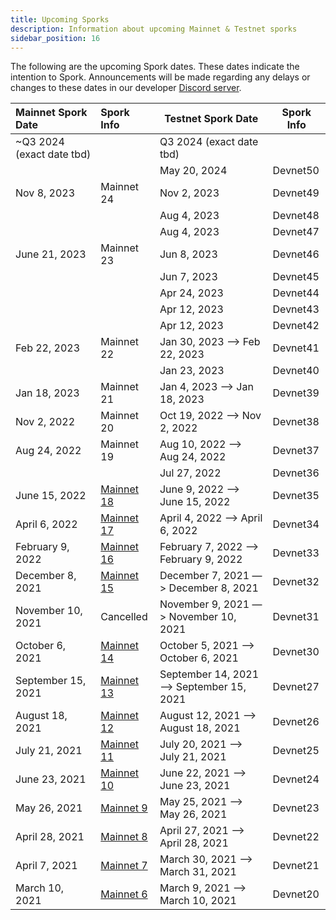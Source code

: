 ```yaml
---
title: Upcoming Sporks
description: Information about upcoming Mainnet & Testnet sporks
sidebar_position: 16
---
```


The following are the upcoming Spork dates. These dates indicate the intention to Spork. Announcements will be made regarding any delays or changes to these dates in our developer [Discord server](https://discord.gg/flow).

<div className="spork-table">

| Mainnet Spork Date          | Spork Info                             | Testnet Spork Date                       | Spork Info |
|:----------------------------|:---------------------------------------|------------------------------------------|------------|
| ~Q3 2024 (exact date tbd) |                                        | Q3 2024 (exact date tbd)               |            |
 |                             |                                        | May 20, 2024                             | Devnet50   |
| Nov 8, 2023                 | Mainnet 24                             | Nov 2, 2023                              | Devnet49   |
|                             |                                        | Aug 4, 2023                              | Devnet48   |
|                             |                                        | Aug 4, 2023                              | Devnet47   |
| June 21, 2023               | Mainnet 23                             | Jun 8, 2023                              | Devnet46   |
|                             |                                        | Jun 7, 2023                              | Devnet45   |
|                             |                                        | Apr 24, 2023                             | Devnet44   |
|                             |                                        | Apr 12, 2023                             | Devnet43   |
|                             |                                        | Apr 12, 2023                             | Devnet42   |
| Feb 22, 2023                | Mainnet 22                             | Jan 30, 2023 —> Feb 22, 2023             | Devnet41   |
|                             |                                        | Jan 23, 2023                             | Devnet40   |
| Jan 18, 2023                | Mainnet 21                             | Jan 4, 2023 —> Jan 18, 2023              | Devnet39   |
| Nov 2, 2022                 | Mainnet 20                             | Oct 19, 2022 —> Nov 2, 2022              | Devnet38   |
| Aug 24, 2022                | Mainnet 19                             | Aug 10, 2022 —> Aug 24, 2022             | Devnet37   |
|                             |                                        | Jul 27, 2022                             | Devnet36   |
| June 15, 2022               | [Mainnet 18](./past-upgrades#mainnet-18) | June 9, 2022 —> June 15, 2022            | Devnet35   |
| April 6, 2022               | [Mainnet 17](./past-upgrades#mainnet-17) | April 4, 2022 —> April 6, 2022           | Devnet34   |
| February 9, 2022            | [Mainnet 16](./past-upgrades#mainnet-16) | February 7, 2022 —> February 9, 2022     | Devnet33   |
| December 8, 2021            | [Mainnet 15](./past-upgrades#mainnet-15) | December 7, 2021 —> December 8, 2021     | Devnet32   |
| November 10, 2021           | Cancelled                              | November 9, 2021 —> November 10, 2021    | Devnet31   |
| October 6, 2021             | [Mainnet 14](./past-upgrades#mainnet-14) | October 5, 2021 —> October 6, 2021       | Devnet30   |
| September 15, 2021          | [Mainnet 13](./past-upgrades#mainnet-13) | September 14, 2021 —> September 15, 2021 | Devnet27   |
| August 18, 2021             | [Mainnet 12](./past-upgrades#mainnet-12) | August 12, 2021 —> August 18, 2021       | Devnet26   |
| July 21, 2021               | [Mainnet 11](./past-upgrades#mainnet-11) | July 20, 2021 —> July 21, 2021           | Devnet25   |
| June 23, 2021               | [Mainnet 10](./past-upgrades#mainnet-10) | June 22, 2021 —> June 23, 2021           | Devnet24   |
| May 26, 2021                | [Mainnet 9](./past-upgrades#mainnet-9)   | May 25, 2021 —> May 26, 2021             | Devnet23   |
| April 28, 2021              | [Mainnet 8](./past-upgrades#mainnet-8)   | April 27, 2021 —> April 28, 2021         | Devnet22   |
| April 7, 2021               | [Mainnet 7](./past-upgrades#mainnet-7)   | March 30, 2021 —> March 31, 2021         | Devnet21   |
| March 10, 2021              | [Mainnet 6](./past-upgrades#mainnet-6)   | March 9, 2021 —> March 10, 2021          | Devnet20   |

</div>
